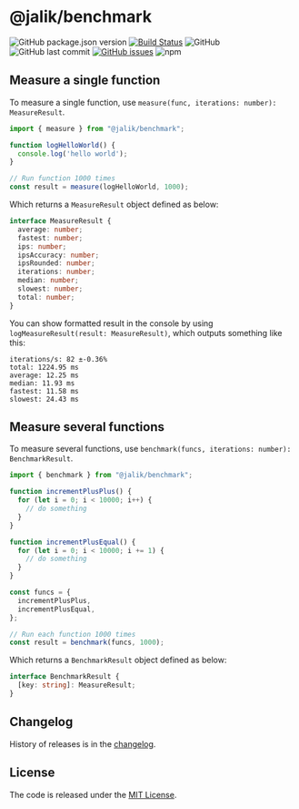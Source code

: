 # @jalik/benchmark

![GitHub package.json version](https://img.shields.io/github/package-json/v/jalik/js-benchmark.svg)
[![Build Status](https://travis-ci.com/jalik/js-benchmark.svg?branch=master)](https://travis-ci.com/jalik/js-benchmark)
![GitHub](https://img.shields.io/github/license/jalik/js-benchmark.svg)
![GitHub last commit](https://img.shields.io/github/last-commit/jalik/js-benchmark.svg)
[![GitHub issues](https://img.shields.io/github/issues/jalik/js-benchmark.svg)](https://github.com/jalik/js-benchmark/issues)
![npm](https://img.shields.io/npm/dt/@jalik/benchmark.svg)

## Measure a single function

To measure a single function, use `measure(func, iterations: number): MeasureResult`.

```js
import { measure } from "@jalik/benchmark";

function logHelloWorld() {
  console.log('hello world');
}

// Run function 1000 times
const result = measure(logHelloWorld, 1000);
```

Which returns a `MeasureResult` object defined as below:

```typescript
interface MeasureResult {
  average: number;
  fastest: number;
  ips: number;
  ipsAccuracy: number;
  ipsRounded: number;
  iterations: number;
  median: number;
  slowest: number;
  total: number;
}
```

You can show formatted result in the console by using `logMeasureResult(result: MeasureResult)`,
which outputs something like this:

```text
iterations/s: 82 ±-0.36%
total: 1224.95 ms
average: 12.25 ms
median: 11.93 ms
fastest: 11.58 ms
slowest: 24.43 ms
```

## Measure several functions

To measure several functions, use `benchmark(funcs, iterations: number): BenchmarkResult`.

```js
import { benchmark } from "@jalik/benchmark";

function incrementPlusPlus() {
  for (let i = 0; i < 10000; i++) {
    // do something
  }
}

function incrementPlusEqual() {
  for (let i = 0; i < 10000; i += 1) {
    // do something
  }
}

const funcs = {
  incrementPlusPlus,
  incrementPlusEqual,
};

// Run each function 1000 times 
const result = benchmark(funcs, 1000);
```

Which returns a `BenchmarkResult` object defined as below:

```typescript
interface BenchmarkResult {
  [key: string]: MeasureResult;
}
```

## Changelog

History of releases is in the [changelog](./CHANGELOG.md).

## License

The code is released under the [MIT License](http://www.opensource.org/licenses/MIT).
